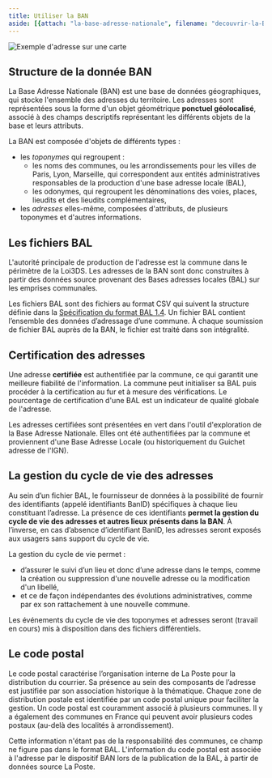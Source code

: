 ```yaml
---
title: Utiliser la BAN
aside: [{attach: "la-base-adresse-nationale", filename: "decouvrir-la-BAN--la-base-adresse-nationale"}]
---
```



![Exemple d'adresse sur une carte](img/pages/utiliser_la_BAN/exemple_carte_adresse.png)

## Structure de la donnée BAN

La Base Adresse Nationale (BAN) est une base de données géographiques, qui stocke l'ensemble des adresses du territoire. Les adresses sont représentées sous la forme d'un objet géométrique **ponctuel géolocalisé**, associé à des champs descriptifs représentant les différents objets de la base et leurs attributs. 

La BAN est composée d'objets de différents types :
- les *toponymes* qui regroupent : 
    - les noms des communes, ou les arrondissements pour les villes de Paris, Lyon, Marseille, qui correspondent aux entités administratives responsables de la production d'une base adresse locale (BAL), 
    - les odonymes, qui regroupent les dénominations des voies, places, lieudits et des lieudits complémentaires,   
- les *adresses* elles-même, composées d'attributs, de plusieurs toponymes et d'autres informations. 



## Les fichiers BAL

L'autorité principale de production de l'adresse est la commune dans le périmètre de la Loi3DS. Les adresses de la BAN sont donc construites à partir des données source provenant des Bases adresses locales (BAL) sur les emprises communales.

Les fichiers BAL sont des fichiers au format CSV qui suivent la structure définie dans la [Spécification du format BAL 1.4](https://aitf-sig-topo.github.io/voies-adresses/files/AITF_SIG_Topo_Format_Base_Adresse_Locale_v1.4.pdf). Un fichier BAL contient l’ensemble des données d’adressage d’une commune. À chaque soumission de fichier BAL auprès de la BAN, le fichier est traité dans son intégralité.


  
## Certification des adresses
Une adresse **certifiée** est authentifiée par la commune, ce qui garantit une meilleure fiabilité de l'information. 
La commune peut initialiser sa BAL puis procéder à la certification au fur et à mesure des vérifications. Le pourcentage de certification d'une BAL est un indicateur de qualité globale de l'adresse. 

Les adresses certifiées sont présentées en vert dans l'outil d'exploration de la Base Adresse Nationale. 
Elles ont été authentifiées par la commune et proviennent d'une Base Adresse Locale (ou historiquement du Guichet adresse de l'IGN). 


## La gestion du cycle de vie des adresses
Au sein d’un fichier BAL, le fournisseur de données à la possibilité de fournir des identifiants (appelé identifiants BanID) spécifiques à chaque lieu constituant l’adresse. 
La présence de ces identifiants **permet la gestion du cycle de vie des adresses et autres lieux présents dans la BAN**.
À l’inverse, en cas d’absence d’identifiant BanID, les adresses seront exposés aux usagers sans support du cycle de vie.

 
La gestion du cycle de vie permet : 
- d’assurer le suivi d’un lieu et donc d’une adresse dans le temps, comme la création ou suppression d'une nouvelle adresse ou la modification d'un libellé,
- et ce de façon indépendantes des évolutions administratives, comme par ex son rattachement à une nouvelle commune.

Les événements du cycle de vie des toponymes et adresses seront (travail en cours) mis à disposition dans des fichiers différentiels.

## Le code postal

Le code postal caractérise l’organisation interne de La Poste pour la distribution du courrier. Sa présence au sein des composants de l’adresse est justifiée par son association historique à la thématique.
Chaque zone de distribution postale est identifiée par un code postal unique pour faciliter la gestion. Un code postal est couramment associé à plusieurs communes. Il y a également des communes en France qui peuvent avoir plusieurs codes postaux (au-delà des localités à arrondissement).  

Cette information n'étant pas de la responsabilité des communes, ce champ ne figure pas dans le format BAL. 
L'information du code postal est associée à l'adresse par le dispositif BAN lors de la publication de la BAL, à partir de données source La Poste.
